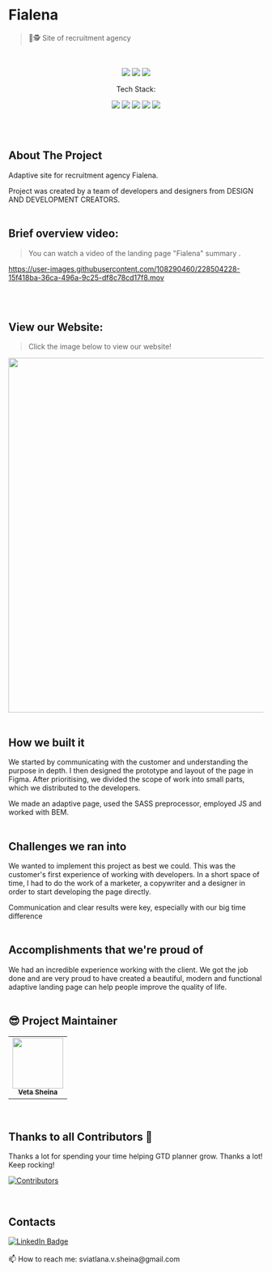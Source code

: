# Fialena
>🔎🕵️ Site of recruitment agency

<br>

<p align="center">
    <img src="https://img.shields.io/github/issues/sssheina/Fialena">
    <img src="https://img.shields.io/github/forks/sssheina/Fialena">
    <img src="https://img.shields.io/github/stars/sssheina/Fialena">
    
</p>

<p align="center">Tech Stack:</p>
<p align="center">
    <img src="https://img.shields.io/badge/html5-%23E34F26.svg?style=for-the-badge&logo=html5&logoColor=white"> 
    <img src="https://img.shields.io/badge/css3-%231572B6.svg?style=for-the-badge&logo=css3&logoColor=white">
    <img src="https://img.shields.io/badge/javascript-%23323330.svg?style=for-the-badge&logo=javascript&logoColor=%23F7DF1E">
    <img src="https://img.shields.io/badge/Sass-ff69b4?style=for-the-badge&logo=sass&logoColor=white">
    <img src="https://img.shields.io/badge/browserify-3c6991?style=for-the-badge&logo=browserify&logoColor=e6b35a">
</p>
<br>
<br>

## About The Project

Adaptive site for recruitment agency Fialena.  

Project was created by a team of developers and designers from DESIGN AND DEVELOPMENT CREATORS.
<br>
<br>

## Brief overview video:
>You can watch a video of the landing page "Fialena" summary .


https://user-images.githubusercontent.com/108290460/228504228-15f418ba-36ca-496a-9c25-df8c78cd17f8.mov


<br>
<br>

## View our Website:
>Click the image below to view our website!


[<img width="700" src="https://user-images.githubusercontent.com/108290460/228504851-5f7746ba-d511-4b9c-9810-ac75976f1196.png"/>](https://fialena.cz/index_en.html)
<br>
<br>

## How we built it

We started by communicating with the customer and understanding the purpose in depth. I then designed the prototype and layout of the page in Figma. After prioritising, we divided the scope of work into small parts, which we distributed to the developers.

We made an adaptive page, used the SASS preprocessor, employed JS and worked with BEM.
<br>
<br>

## Challenges we ran into

We wanted to implement this project as best we could. This was the customer's first experience of working with developers. In a short space of time, I had to do the work of a marketer, a copywriter and a designer in order to start developing the page directly.

Communication and clear results were key, especially with our big time difference
<br>
<br>

## Accomplishments that we're proud of

We had an incredible experience working with the client. We got the job done and are very proud to have created a beautiful, modern and functional adaptive landing page can help people improve the quality of life.
<br>
<br>

## 😎 Project Maintainer

<table>
  <tr>
<td align="center"><a href="https://github.com/sssheina"><img src="https://avatars.githubusercontent.com/u/108290460?v=4" width="100px;" alt=""/><br /><sub><b>Veta Sheina</b></sub></a></td></tr>
</table>
<br>


## Thanks to all Contributors 💪
Thanks a lot for spending your time helping GTD planner grow. Thanks a lot! Keep rocking!

[![Contributors](https://contrib.rocks/image?repo=sssheina/Fialena)](https://github.com/sssheina/Fialena/graphs/contributors)

<br>


## Contacts

<a href="https://www.linkedin.com/in/veta-sheina-521666249" target="_blank">
    <img src="https://img.shields.io/badge/LinkedIn-blue?style=for-the-badge&logo=linkedin&logoColor=white" alt="LinkedIn Badge"/>
  </a>
<br>
<br>
📫 How to reach me: sviatlana.v.sheina@gmail.com
<br><br>
